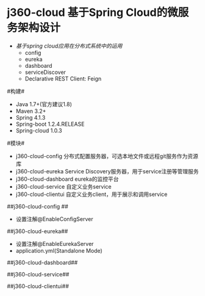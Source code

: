 j360-cloud 基于Spring Cloud的微服务架构设计
==============
- *基于spring cloud应用在分布式系统中的运用*
    - config
    - eureka
    - dashboard
    - serviceDiscover
    - Declarative REST Client: Feign
    
#构建#  
- Java 1.7+(官方建议1.8)
- Maven 3.2+
- Spring 4.1.3
- Spring-boot 1.2.4.RELEASE
- Spring-cloud 1.0.3

#模块#
- j360-cloud-config 分布式配置服务器，可选本地文件或远程git服务作为资源库
- j360-cloud-eureka Service Discovery服务器，用于service注册等管理服务
- j360-cloud-dashboard eureka的监控平台
- j360-cloud-service 自定义业务service
- j360-cloud-clientui 自定义业务client，用于展示和调用service


##j360-cloud-config ##
- 设置注解@EnableConfigServer

##j360-cloud-eureka##
- 设置注解@EnableEurekaServer
- application.yml(Standalone Mode)

##j360-cloud-dashboard##

##j360-cloud-service##

##j360-cloud-clientui##
